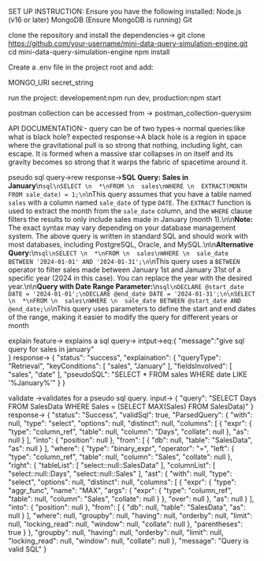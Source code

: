 SET UP INSTRUCTION:
Ensure you have the following installed:
Node.js (v16 or later)
MongoDB (Ensure MongoDB is running)
Git

clone the repository and install the dependencies->
git clone https://github.com/your-username/mini-data-query-simulation-engine.git
cd mini-data-query-simulation-engine
npm install

Create a .env file in the project root and add:

MONGO_URI
secret_string

run the project:
developement:npm run dev,
production:npm start

postman collection can be accessed from -> postman_collection-querysim


API DOCUMENTATION:-
query can be of two types->
normal queries:like what is black hole?
expected response->A black hole is a region in space where the gravitational pull is so strong that nothing, including light, can escape. It is formed when a massive star collapses in on itself and its gravity becomes so strong that it warps the fabric of spacetime around it.

pseudo sql query->rew response->**SQL Query: Sales in January**\n```sql\nSELECT \n  *\nFROM \n  sales\nWHERE \n  EXTRACT(MONTH FROM sale_date) = 1;\n```\nThis query assumes that you have a table named `sales` with a column named `sale_date` of type `DATE`. The `EXTRACT` function is used to extract the month from the `sale_date` column, and the `WHERE` clause filters the results to only include sales made in January (month 1).\n\n**Note:** The exact syntax may vary depending on your database management system. The above query is written in standard SQL and should work with most databases, including PostgreSQL, Oracle, and MySQL.\n\n**Alternative Query:**\n```sql\nSELECT \n  *\nFROM \n  sales\nWHERE \n  sale_date BETWEEN '2024-01-01' AND '2024-01-31';\n```\nThis query uses a `BETWEEN` operator to filter sales made between January 1st and January 31st of a specific year (2024 in this case). You can replace the year with the desired year.\n\n**Query with Date Range Parameter:**\n```sql\nDECLARE @start_date DATE = '2024-01-01';\nDECLARE @end_date DATE = '2024-01-31';\n\nSELECT \n  *\nFROM \n  sales\nWHERE \n  sale_date BETWEEN @start_date AND @end_date;\n```\nThis query uses parameters to define the start and end dates of the range, making it easier to modify the query for different years or month


explain feature-> explains a sql query->
intput->eq:{
 "message":"give sql query for  sales in january"   
}
response->
{
    "status": "success",
    "explaination": {
        "queryType": "Retrieval",
        "keyConditions": [
            "sales",
            "January"
        ],
        "fieldsInvolved": [
            "sales",
            "date"
        ],
        "pseudoSQL": "SELECT * FROM sales WHERE date LIKE '%January%'"
    }
}


validate ->validates for a pseudo sql query.
input->
{
    "query": "SELECT Days FROM SalesData WHERE Sales = (SELECT MAX(Sales) FROM SalesData)"
}
response->
{
    "status": "Success",
    "validSql": true,
    "ParsedQuery": {
        "with": null,
        "type": "select",
        "options": null,
        "distinct": null,
        "columns": [
            {
                "expr": {
                    "type": "column_ref",
                    "table": null,
                    "column": "Days",
                    "collate": null
                },
                "as": null
            }
        ],
        "into": {
            "position": null
        },
        "from": [
            {
                "db": null,
                "table": "SalesData",
                "as": null
            }
        ],
        "where": {
            "type": "binary_expr",
            "operator": "=",
            "left": {
                "type": "column_ref",
                "table": null,
                "column": "Sales",
                "collate": null
            },
            "right": {
                "tableList": [
                    "select::null::SalesData"
                ],
                "columnList": [
                    "select::null::Days",
                    "select::null::Sales"
                ],
                "ast": {
                    "with": null,
                    "type": "select",
                    "options": null,
                    "distinct": null,
                    "columns": [
                        {
                            "expr": {
                                "type": "aggr_func",
                                "name": "MAX",
                                "args": {
                                    "expr": {
                                        "type": "column_ref",
                                        "table": null,
                                        "column": "Sales",
                                        "collate": null
                                    }
                                },
                                "over": null
                            },
                            "as": null
                        }
                    ],
                    "into": {
                        "position": null
                    },
                    "from": [
                        {
                            "db": null,
                            "table": "SalesData",
                            "as": null
                        }
                    ],
                    "where": null,
                    "groupby": null,
                    "having": null,
                    "orderby": null,
                    "limit": null,
                    "locking_read": null,
                    "window": null,
                    "collate": null
                },
                "parentheses": true
            }
        },
        "groupby": null,
        "having": null,
        "orderby": null,
        "limit": null,
        "locking_read": null,
        "window": null,
        "collate": null
    },
    "message": "Query is valid SQL"
}



